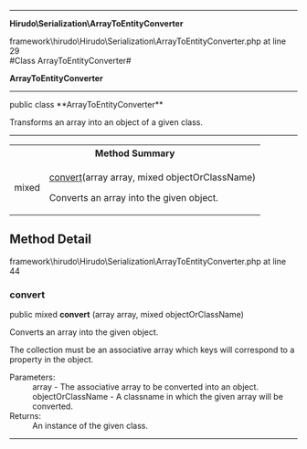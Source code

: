 
- - -

**Hirudo\Serialization\ArrayToEntityConverter**
<div class="location">framework\hirudo\Hirudo\Serialization\ArrayToEntityConverter.php at line 29</div>
#Class ArrayToEntityConverter#

**ArrayToEntityConverter**


- - -

<p class="signature">public  class **ArrayToEntityConverter**</p>

<div class="comment" id="overview_description"><p>Transforms an array into an object of a given class.</p></div>


- - -

<table id="summary_method">
<tr><th colspan="2">Method Summary</th></tr>
<tr>
<td class="type">  mixed</td>
<td class="description"><p class="name"><a href="#convert">convert</a>(array array, mixed objectOrClassName)</p><p class="description">Converts an array into the given object. </p></td>
</tr>
</table>

<h2 id="detail_method">Method Detail</h2>
<div class="location">framework\hirudo\Hirudo\Serialization\ArrayToEntityConverter.php at line 44</div>
<h3 id="convert()">convert</h3>

public  mixed **convert** (array array, mixed objectOrClassName)<div class="details">
<p>Converts an array into the given object.</p><p>The collection must be an associative array which keys will correspond to
a property in the object.</p><dl>
<dt>Parameters:</dt>
<dd>array - The associative array to be converted into an object.</dd>
<dd>objectOrClassName - A classname in which the given array will be converted.</dd>
<dt>Returns:</dt>
<dd>An instance of the given class.</dd>
</dl>
</div>

- - -


